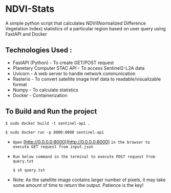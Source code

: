 # NDVI-Stats
A simple python script that calculates NDVI(Normalized Difference Vegetation Index) statistics of a particular region based on user query using FastAPI and Docker

## Technologies Used :

- FastAPI (Python) - To create GET/POST request
- Planetary Computer STAC API - To access Sentinel2-L2A data
- Uvicorn - A web server to handle network communication 
- Rasterio - To convert satellite image href data to readable/visualizable format
- Numpy - To calculate statistics
- Docker - Containerization


## To Build and Run the project

```
$ sudo docker build -t sentinel-api .
```

```
$ sudo docker run -p 8000:8000 sentinel-api
```

- `Open` [http://0.0.0.0:8000](http://0.0.0.0:8000) `in the browser to execute GET request from input.json`
  
- `Run below command in the terminal to execute POST request from query.txt`
  ```
  $ sh query.txt
  ```
- Note: As the satellite image contains larger number of pixels, it may take some amount of time to return the output. Patience is the key!
